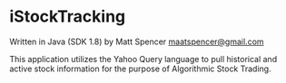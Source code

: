 # iStockTracking
Written in Java (SDK 1.8) by Matt Spencer <maatspencer@gmail.com>

This application utilizes the Yahoo Query language to pull historical and active stock information for the purpose of
Algorithmic Stock Trading.
